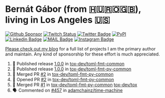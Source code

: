 # Bernát Gábor (from 🇭🇺🇷🇴🇬🇧), living in Los Angeles 🇺🇸

[![Github Sponsor](https://img.shields.io/static/v1?label=Sponsor&message=%E2%9D%A4&logo=GitHub&link=https://github.com/sponsors/gaborbernat&style=flat-square)](https://github.com/sponsors/gaborbernat)
[![Twitch Status](https://img.shields.io/twitch/status/gaborbernat?style=flat-square)](https://www.twitch.tv/gaborbernat)
[![Twitter Badge](https://img.shields.io/badge/-@gjbernat-1ca0f1?style=flat-square&labelColor=1ca0f1&logo=twitter&logoColor=white&link=https://twitter.com/gjbernat)](https://twitter.com/gjbernat)
[![PyPI](https://img.shields.io/badge/-gaborbernat-0073b7?style=flat-square&logo=Python&logoColor=white&link=https://pypi.org/user/gaborbernat/)](https://pypi.org/user/gaborbernat/)
[![Linkedin Badge](https://img.shields.io/badge/-gaborbernat-blue?style=flat-square&logo=Linkedin&logoColor=white&link=https://www.linkedin.com/in/gaborbernat/)](https://www.linkedin.com/in/gaborbernat/)
[![MAIL Badge](https://img.shields.io/badge/-gaborjbernat@gmail.com-c14438?style=flat-square&logo=Gmail&logoColor=white&link=mailto:gaborjbernat@gmail.com)](mailto:gaborjbernat@gmail.com)
[![Instagram Badge](https://img.shields.io/badge/-@gabor__bernat-845EC2?style=flat-square&labelColor=white&logo=Instagram&link=https://instagram.com/gabor_bernat/)](https://instagram.com/gabor_bernat)

[Please check out my blog](https://bernat.tech/about/) for a full list of projects I am the primary author and maintain.
Any kind of sponsorship for these effort is much appreciated.

<!--START_SECTION:activity-->

1. 🚀 Published release [1.0.0](https://github.com/tox-dev/toml-fmt-common/releases/tag/1.0.0) in [tox-dev/toml-fmt-common](https://github.com/tox-dev/toml-fmt-common)
2. 🚀 Published release [1.0.0](https://github.com/tox-dev/toml-fmt-py-common/releases/tag/1.0.0) in [tox-dev/toml-fmt-py-common](https://github.com/tox-dev/toml-fmt-py-common)
3. 🎉 Merged PR [#2](https://github.com/tox-dev/toml-fmt-py-common/pull/2) in [tox-dev/toml-fmt-py-common](https://github.com/tox-dev/toml-fmt-py-common)
4. 💪 Opened PR [#2](https://github.com/tox-dev/toml-fmt-py-common/pull/2) in [tox-dev/toml-fmt-py-common](https://github.com/tox-dev/toml-fmt-py-common)
5. 🎉 Merged PR [#1](https://github.com/tox-dev/toml-fmt-py-common/pull/1) in [tox-dev/toml-fmt-py-common](https://github.com/tox-dev/toml-fmt-py-common)
   [tox-dev/tox](https://github.com/tox-dev/tox)
5. 🗣 Commented on [#457](https://github.com/adamchainz/time-machine/pull/457#issuecomment-2197730644) in
[adamchainz/time-machine](https://github.com/adamchainz/time-machine)
<!--END_SECTION:activity-->
